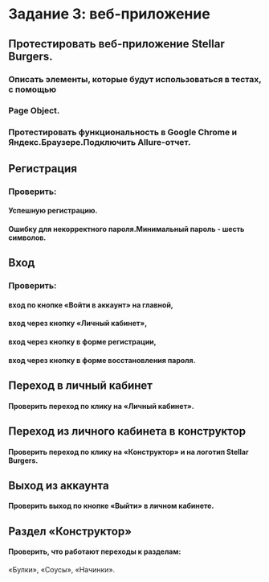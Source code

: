 # Задание 3: веб-приложение

## Протестировать веб-приложение Stellar Burgers.

### Описать элементы, которые будут использоваться в тестах, с помощью
### Page Object.
### Протестировать функциональность в Google Chrome и Яндекс.Браузере.Подключить Allure-отчет.
## Регистрация
### Проверить:
#### Успешную регистрацию.
#### Ошибку для некорректного пароля.Минимальный пароль - шесть символов.
## Вход
### Проверить:
#### вход по кнопке «Войти в аккаунт» на главной,
#### вход через кнопку «Личный кабинет»,

#### вход через кнопку в форме регистрации,

#### вход через кнопку в форме восстановления пароля.
## Переход в личный кабинет 
#### Проверить переход по клику на «Личный кабинет».
## Переход из личного кабинета в конструктор 
#### Проверить переход по клику на «Конструктор» и на логотип Stellar Burgers.
## Выход из аккаунта
#### Проверить выход по кнопке «Выйти» в личном кабинете.
## Раздел «Конструктор»
#### Проверить, что работают переходы к разделам:
«Булки»,
«Соусы»,
«Начинки».
